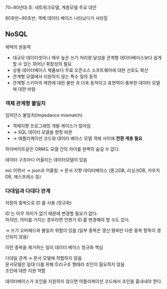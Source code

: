 70~80년대 초: 네트워크모델, 계층모델 주요 대안

80후반~90초반: 객체 데이터 베이스 나타났다가 사라짐

## NoSQL

체택의 원동력

- 대규모 데이터셋이나 매우 높은 쓰기 처리량 달성을 관계형 데이터베이스보다 쉽게 할 수 있는 뛰어난 확장성의 필요
- 상용 데이터베이스 제품보다 무료 오픈소스 소프트웨어에 대한 선호도 확산
- 관계형 모델에서 지원하지 않는 특수 질의 동작
- 관계형 스키마의 제한에 대한 불만 과 더욱 동적이고 표현력이 풍부한 데이터 모델에 대한 바람

### 객체 관계형 불일치

임피던스 불일치(Impedance mismatch)

- 객체지향 프로그래밍 개발 케이스가 많아짐
- → SQL 데이터 모델을 향항 비판
- → 애플리케이션 코드와 데이터 베이스 모델 객체 사이에 **전환 계층 필요**

하이버이트같은 ORM도 모델 간의 차이를 완벽히 숨길 수 없다.

데이터 구조마다 어울리는 데이터모델이 있음 

ex) 이력서 → json과 어울림 → 문서 지향 데이터베이스 (몽고DB, 리싱크DB, 카우치DB, 에스프레소 등)


### 다대일과 다대다 관계

저장의 중복으로 ID 를 사용 (정규화)

ID 는 아무 의미가 없기 때문에 변경할 필요가 없다.  
하지만, 의미를 가지는 경우라면 언젠가 ID 를 변경해야 할 수도 있다.

→ 쓰기 오버헤드와 불일치 위험이 있음 (일부 중복은 갱신 됐찌만 다른 중복 항목이 갱신되지 않음)

이런 중복을 제거하는 일이 데이터 베이스 정규화 핵심

다대일 관계 → 문서 모델에 적합하지 않음  
문서모델은 일대 다를 위해 트리구조 형태라 조인이 필요하지 않음  
조인에 대한 지원 약함

데이터베이스가 조인을 지원하지 않으면 어플리케이션 코드에서 조인을 흉내내야 한다.


